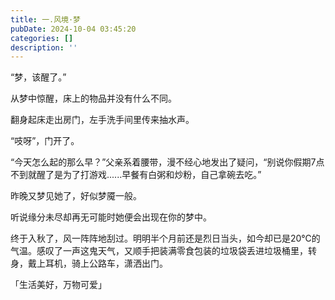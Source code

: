 ```yaml
---
title: 一.风境·梦
pubDate: 2024-10-04 03:45:20
categories: []
description: ''
---
```


“梦，该醒了。”

从梦中惊醒，床上的物品并没有什么不同。

翻身起床走出房门，左手洗手间里传来抽水声。

“吱呀”，门开了。

“今天怎么起的那么早？”父亲系着腰带，漫不经心地发出了疑问，“别说你假期7点不到就醒了是为了打游戏......早餐有白粥和炒粉，自己拿碗去吃。”

昨晚又梦见她了，好似梦魇一般。

听说缘分未尽却再无可能时她便会出现在你的梦中。

终于入秋了，风一阵阵地刮过。明明半个月前还是烈日当头，如今却已是20℃的气温。感叹了一声这鬼天气，又顺手把装满零食包装的垃圾袋丢进垃圾桶里，转身，戴上耳机，骑上公路车，潇洒出门。

「生活美好，万物可爱」
